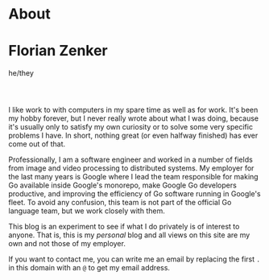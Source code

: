 # About

<!--#meta
   template="page"
   article="false"
-->

<header style="text-align: left" class="header">
   <h1 style="margin-right: 0.5rem;">Florian Zenker</h1>
   <span style="color: var(--color-text-soft);">he/they</span>
</header>

<article class="content">

I like work to with computers in my spare time as well as for work. It's been my hobby forever, but
I never really wrote about what I was doing, because it's usually only to satisfy my own curiosity
or to solve some very specific problems I have. In short, nothing great (or even halfway finished)
has ever come out of that.

Professionally, I am a software engineer and worked in a number of fields from image and video
processing to distributed systems. My employer for the last many years is Google where I lead the
team responsible for making Go available inside Google's monorepo, make Google Go developers
productive, and improving the efficiency of Go software running in Google's fleet. To avoid any
confusion, this team is not part of the official Go language team, but we work closely with them.

This blog is an experiment to see if what I do privately is of interest to anyone. That is, this is
my *personal* blog and all views on this site are my own and not those of my employer.

If you want to contact me, you can write me an email by replacing the first `.` in this domain with
an `@` to get my email address.

</article>